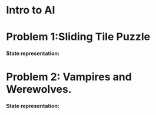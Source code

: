 # Intro to AI

# Problem 1:Sliding Tile Puzzle
#### State representation:

# Problem 2: Vampires and Werewolves.
#### State representation:


